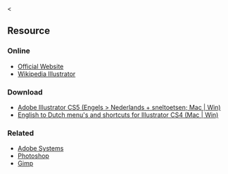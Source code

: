 &lt;

Resource
--------

### Online

-   [Official Website](http://www.adobe.com/products/illustrator/)
-   [Wikipedia Illustrator](http://en.wikipedia.org/wiki/Adobe_Illustrator)

### Download

-   [Adobe Illustrator CS5 (Engels &gt; Nederlands + sneltoetsen; Mac | Win)](http://www.wideopenwin.com/ilcs5.html)
-   [English to Dutch menu's and shortcuts for Illustrator CS4 (Mac | Win)](http://www.wideopenwin.com/ilcs4.html)

### Related

-   [Adobe Systems](adobe.html "Adobe Systems Cheat Sheet")
-   [Photoshop](photoshop.html "Photoshop Cheat Sheet")
-   [Gimp](gimp.html "Gimp Cheat Sheet")

